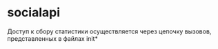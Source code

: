 # socialapi
Доступ к сбору статистики осуществляется через цепочку вызовов, представленных в файлах init*
